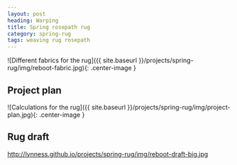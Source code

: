 ```yaml
---
layout: post
heading: Warping
title: Spring rosepath rug
category: spring-rug
tags: weaving rug rosepath
---
```


![Different fabrics for the rug]({{ site.baseurl }}/projects/spring-rug/img/reboot-fabric.jpg){: .center-image }

## Project plan
![Calculations for the rug]({{ site.baseurl }}/projects/spring-rug/img/project-plan.jpg){: .center-image }

## Rug draft

<a href="http://lynness.github.io/projects/spring-rug/img/reboot-draft-big.jpg">http://lynness.github.io/projects/spring-rug/img/reboot-draft-big.jpg</a>